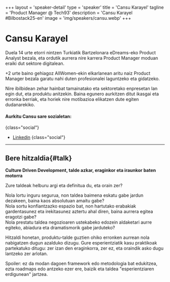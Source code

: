 +++
layout = 'speaker-detail'
type = 'speaker'
title = 'Cansu Karayel'
tagline = 'Product Manager @ Tech93'
description = 'Cansu Karayel #Bilbostack25-en'
image = 'img/speakers/cansu.webp'
+++

# Cansu Karayel

Duela 14 urte etorri nintzen Turkiatik Bartzelonara eDreams-eko Product Analyst bezala, eta ordutik aurrera nire karrera Product Manager moduan eraiki dut sektore digitalean. 
 
+2 urte baino gehiagoz AllWomen-ekin elkarlanean aritu naiz Product Manager bezala garatu nahi duten profesionalei laguntzeko eta gidatzeko.  

Nire ibilbidean zehar hainbat tamainatako eta sektoretako enpresetan lan egin dut, eta produktu anitzekin. Baina egunero aurkitzen ditut ikasgai eta erronka berriak, eta horiek nire motibazioa elikatzen dute egiten dudanarekiko.

#### Aurkitu Cansu sare sozialetan:

{class="social"}
* [Linkedin](https://www.linkedin.com/in/cansukarayel/)
  {class="social"}

---  

## Bere hitzaldia{#talk}  
**Culture Driven Development, talde azkar, eraginkor eta iraunkor baten motorra**  

Zure taldeak helburu argi eta definitua du, eta orain zer?  

Nola lortu inguru segurua, non taldea baimena eskatu gabe jardun dezakeen, baina kaos absolutuan amaitu gabe?  
Nola sortu konfiantzazko espazio bat, non hartutako erabakiak gardentasunez eta irekitasunez aztertu ahal diren, baina aurrera egitea eragotzi gabe?  
Nola prestatu taldea negozioaren ustekabeko edozein aldaketari aurre egiteko, abiadura eta dramatismorik gabe jarduteko?  

Hitzaldi honetan, produktu-talde guztien ohiko erronken aurrean nola nabigatzen dugun azalduko dizugu. Gure esperientziatik kasu praktikoak partekatuko ditugu: zer izan den eraginkorra, zer ez, eta oraindik asko dugu lantzeko zer arlotan.  

Spoiler: ez da modan dagoen framework edo metodologia bat edukitzea, ezta roadmaps edo antzeko ezer ere, baizik eta taldea "esperientziaren erdigunean" jartzea.
